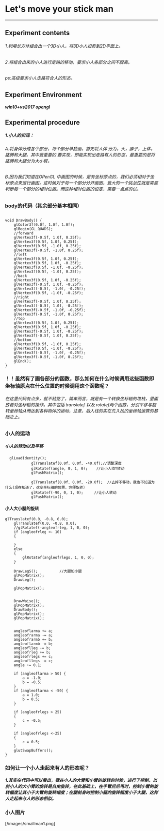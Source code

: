 # Let's move your stick man

---

## Experiment contents

###### 1.利用长方体组合出一个3D小人，将3D小人投影到2D平面上。
###### 2.将组合出来的小人进行走路的移动，要求小人各部分之间不脱离。

###### ps:高级要求小人走路符合人的形态。


## Experiment Environment
##### win10+vs2017  opengl

## Experimental procedure
##### 1.小人的实现：

###### A.将身体分成各个部分，每个部分单独画，首先将人体          分为，头，脖子，上体，胳膊和大腿。其中最重要的          要实现，即能实现出走路有人的形态，最重要的是将          胳膊和大腿分为大小臂。

###### B.因为我们知道在OPenGL 中画图的时候，是有坐标原点的，我们必须相对于坐标原点来进行画图，这时候对于每一个部分分开画图，最大的一个挑战性就是需要判断每一个部分的相对位置。而这种相对位置的设定，需要一点点的试。

### body的代码（其余部分基本相同） 
```

void DrawBody() {
	glColor3f(0.0f, 1.0f, 1.0f);
	glBegin(GL_QUADS);
	//forward           
	glVertex3f(-0.5f, 1.0f, 0.25f);
	glVertex3f(0.5f, 1.0f, 0.25f);
	glVertex3f(0.5f, -1.0f, 0.25f);
	glVertex3f(-0.5f, -1.0f, 0.25f);
	//left  
	glVertex3f(0.5f, 1.0f, 0.25f);
	glVertex3f(0.5f, 1.0f, -0.25f);
	glVertex3f(0.5f, -1.0f, -0.25f);
	glVertex3f(0.5f, -1.0f, 0.25f);
	//back  
	glVertex3f(0.5f, 1.0f, -0.25f);
	glVertex3f(-0.5f, 1.0f, -0.25f);
	glVertex3f(-0.5f, -1.0f, -0.25f);
	glVertex3f(0.5f, -1.0f, -0.25f);
	//right  
	glVertex3f(-0.5f, 1.0f, 0.25f);
	glVertex3f(-0.5f, 1.0f, -0.25f);
	glVertex3f(-0.5f, -1.0f, -0.25f);
	glVertex3f(-0.5f, -1.0f, 0.25f);
	//top  
	glVertex3f(0.5f, 1.0f, 0.25f);
	glVertex3f(0.5f, 1.0f, -0.25f);
	glVertex3f(-0.5f, 1.0f, -0.25f);
	glVertex3f(-0.5f, 1.0f, 0.25f);
	//bottom  
	glVertex3f(0.5f, -1.0f, 0.25f);
	glVertex3f(0.5f, -1.0f, -0.25f);
	glVertex3f(-0.5f, -1.0f, -0.25f);
	glVertex3f(-0.5f, -1.0f, 0.25f);
	glEnd();
}

```

### ！！虽然有了画各部分的函数，那么如何在什么时候调用这些函数即坐标轴原点在什么位置的时候调用这个函数呢？

###### 在这里代码有点多，就不粘贴了，简单而言，就是有一个转换坐标轴的堆栈，里面放着对坐标轴的操作。其中包括 translatef 以及 rotatef两个函数，分别平移与旋转坐标轴从而达到各种物体的运动，注意，后入栈的实在先入栈的坐标轴运算的基础之上。


### 小人的运动

##### 小人的转动以及平移
```
  glLoadIdentity();
	        glTranslatef(0.0f, 0.0f, -40.0f);//调整深度
	        glRotatef(angle, 0, 1, 0);    //让小人绕Y转动
	        glPushMatrix();

        	glTranslatef(0.0f, 0.0f, -20.0f);  //去掉不移动，我也不知道为什么(现在知道了，改变坐标轴的位置，方便旋转)
        	glRotatef(-90, 0, 1, 0);     //让小人转动
	        glPushMatrix();
```

#### 小人大小腿的旋转

```
glTranslatef(0.0, -0.8, 0.0);
	glTranslatef(0.0, -0.8, 0.0);
	//glRotatef(-angleofrleg, 1, 0, 0);
	if (angleofrleg <- 10)
	{

	}
	else
	{
		glRotatef(angleofrlegs, 1, 0, 0);
	}

	DrawLegS();          //大腿加小腿
	glPopMatrix();
	DrawLeg();

	glPopMatrix();
	
	
	DrawWaise();
	glPopMatrix();
	DrawBody();
	glPopMatrix();
	glPopMatrix();


	angleoflarma += a;
	angleofrarma -= a;
	angleofrarmb += b;
	angleoflarmb -= b;
	angleoflleg -= b;
	angleofrleg += b;
	angleofrlegs += c;
	angleofllegs -= c;
	angle += 0.1;

	if (angleoflarma > 50) {
		a = -1.0;
		b = -0.5;
	}
	if (angleoflarma < -50) {
		a = 1.0;
		b = 0.5;
	}

	if (angleofrlegs > 25)
	{
		c = -0.5;
	}

	if (angleofrlegs <-25)
	{
		c = 0.5;
	}
	glutSwapBuffers();
}

```


### 如何让一个小人走起来有人的形态呢？

##### 1.其实在代码中可以看出，我在小人的大臂和小臂的旋转的时候，进行了控制，以前小人的大小臂的旋转是自由旋转，在此基础上，在手臂后后甩时，控制小臂的旋转幅度让其小于大臂的旋转幅度；在腿前身时控制小腿的旋转幅度小于大腿，这样人走起来与人的形态相似。


### 小人图片

[/images/smallman1.png]






